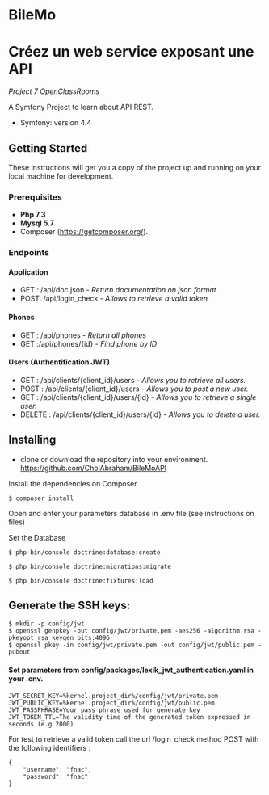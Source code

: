 # BileMo

Créez un web service exposant une API
==========
*Project 7 OpenClassRooms*

A Symfony Project to learn about API REST.

* Symfony: version 4.4

## Getting Started

These instructions will get you a copy of the project up and running on your local machine for development.

### Prerequisites

* **Php 7.3**
* **Mysql 5.7**
* Composer (https://getcomposer.org/).

### Endpoints

#### Application
- GET​ : /api​/doc.json - *Return documentation on json format*
- POST​: /api​/login_check - *Allows to retrieve a valid token*

#### Phones

- GET : /api​/phones - *Return all phones*
- GET :​/api​/phones​/{id} - *Find phone by ID*

#### Users (Authentification JWT)

- GET : /api​/clients​/{client_id}​/users - *Allows you to retrieve all users.*
- POST : /api​/clients​/{client_id}​/users - *Allows you to post a new user.*
- GET : /api​/clients​/{client_id}​/users​/{id} - *Allows you to retrieve a single user.*
- DELETE : /api​/clients​/{client_id}​/users​/{id} - *Allows you to delete a user.*

## Installing

- clone or download the repository into your environment. https://github.com/ChoiAbraham/BileMoAPI

Install the dependencies on Composer
```
$ composer install
```
Open and enter your parameters database in .env file (see instructions on files)

Set the Database

```
$ php bin/console doctrine:database:create
```
```
$ php bin/console doctrine:migrations:migrate
```
```
$ php bin/console doctrine:fixtures:load
```
## Generate the SSH keys:
````
$ mkdir -p config/jwt
$ openssl genpkey -out config/jwt/private.pem -aes256 -algorithm rsa -pkeyopt rsa_keygen_bits:4096
$ openssl pkey -in config/jwt/private.pem -out config/jwt/public.pem -pubout
````
#### Set parameters from config/packages/lexik_jwt_authentication.yaml in your .env.
````
JWT_SECRET_KEY=%kernel.project_dir%/config/jwt/private.pem
JWT_PUBLIC_KEY=%kernel.project_dir%/config/jwt/public.pem
JWT_PASSPHRASE=Your pass phrase used for generate key
JWT_TOKEN_TTL=The validity time of the generated token expressed in seconds.(e.g 2000)
```` 
For test to retrieve a valid token call the url /login_check method POST with the following identifiers :
```
{
	"username": "fnac",
	"password": "fnac"
}
```